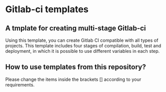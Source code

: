 # Gitlab-ci templates

## A tmplate for creating multi-stage Gitlab-ci


Using this template, you can create Gitlab CI compatible with all types of projects.
This template includes four stages of compilation, build, test and deployment, in which it is possible to use different variables in each step.
 

## How to use templates from this repository?


Please change the items inside the brackets [] according to your requirements.


